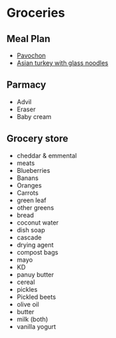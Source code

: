 # Groceries

## Meal Plan

- [Pavochon](https://www.bonappetit.com/recipe/pavochon)
- [Asian turkey with glass noodles](https://www.bonappetit.com/recipe/mouthwatering-turkey-with-glass-noodles)

## Parmacy

- Advil
- Eraser
- Baby cream

## Grocery store

- cheddar & emmental
- meats
- Blueberries
- Banans
- Oranges
- Carrots
- green leaf
- other greens
- bread
- coconut water
- dish soap
- cascade
- drying agent
- compost bags
- mayo
- KD
- panuy butter
- cereal
- pickles
- Pickled beets
- olive oil
- butter
- milk (both)
- vanilla yogurt
